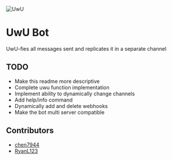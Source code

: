 ![UwU](https://www.dailydot.com/wp-content/uploads/2019/01/uwu_face_meaning-400x400.jpg)
# UwU Bot

UwU-fies all messages sent and replicates it in a separate channel

## TODO

- Make this readme more descriptive
- Complete uwu function implementation
- Implement ability to dynamically change channels
- Add help/info command
- Dynamically add and delete webhooks
- Make the bot multi server compatible

## Contributors

- [chen7944](https://github.com/chen7944)
- [RyanL123](https://github.com/RyanL123)